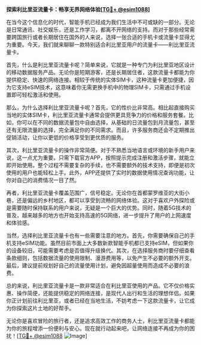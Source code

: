 **探索利比里亚流量卡：畅享无界网络体验[[TG💪+ @esim1088](https://t.me/s/esim1088)]**

在当今这个信息化的时代，智能手机已经成为我们生活中不可或缺的一部分。无论是日常通讯、社交娱乐，还是工作学习，都离不开网络的支持。而对于那些经常需要跨国旅行或者长期居住在国外的人来说，选择一张合适的手机卡或流量卡显得尤为重要。今天，我们就来聊聊一款特别适合利比里亚用户的流量卡——利比里亚流量卡。

首先，什么是利比里亚流量卡呢？简单来说，它就是一种专门为利比里亚地区设计的移动数据服务产品。无论你是短期游客，还是长期居住者，这款流量卡都能为你提供稳定、快速的网络连接。相较于传统的实体SIM卡，这种流量卡更加便捷，因为它支持eSIM技术，这意味着你无需更换手机中的物理SIM卡，只需通过手机设置即可轻松激活和使用。

那么，为什么选择利比里亚流量卡呢？首先，它的性价比非常高。相比起直接购买当地的实体SIM卡，利比里亚流量卡通常会提供更具竞争力的价格和服务套餐。比如，你可以在不同的数据流量包中自由选择，从基础的日流量包到月流量包，甚至还有无限流量的选择，完全满足你的不同需求。而且，许多服务商还会不定期推出促销活动，让你以更低的价格享受到更优质的服务。

其次，利比里亚流量卡的操作非常简便。对于不熟悉当地语言或环境的新手用户来说，这一点尤为重要。只需下载官方APP，按照提示完成注册和激活步骤，就能立即开始使用。整个过程不需要复杂的手续，也不需要额外的技术支持，即便是初次使用的用户也能轻松上手。此外，APP还提供了实时的数据使用情况查询功能，让你对自己的消费情况一目了然。

再者，利比里亚流量卡覆盖范围广，信号稳定。无论你在首都蒙罗维亚的大街小巷，还是偏远的乡村地区，都可以享受到流畅的网络体验。这对于喜欢户外探险或是需要随时保持联系的用户来说，无疑是一个巨大的优势。同时，随着5G技术的普及，越来越多的地方也开始支持高速的5G网络，进一步提升了用户的上网速度和体验感。

当然，选择利比里亚流量卡也有一些需要注意的地方。首先，你需要确保自己的手机支持eSIM功能。虽然目前市面上大多数新款智能手机都已支持eSIM，但如果你的设备较旧，可能需要考虑是否值得升级换代。其次，在选择服务商时要仔细查看条款细则，包括数据流量的使用限制、漫游费用等，以免产生不必要的额外开支。最后，建议提前规划好自己的流量使用计划，避免因超量使用而造成不必要的浪费。

总的来说，利比里亚流量卡是一款非常适合在利比里亚使用的产品。它不仅价格实惠、操作简便，还能提供稳定的网络连接，是现代人出行和生活的理想伴侣。如果你正计划前往利比里亚，或者已经在当地生活，不妨考虑一下这款流量卡，让它成为你探索这片土地的好帮手。

无论你是喜欢冒险的旅行者，还是追求高效工作的商务人士，利比里亚流量卡都能为你的旅程增添一份便利与安心。现在就行动起来吧，让网络连接不再成为你的困扰！[[TG💪+ @esim1088](https://t.me/s/esim1088) ![Image](https://i.postimg.cc/4NQfJmqS/Snipaste-2025-05-13-00-14-12.png)]